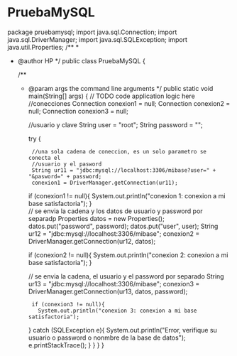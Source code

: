 # PruebaMySQL
package pruebamysql;
import java.sql.Connection;
import java.sql.DriverManager;
import java.sql.SQLException;
import java.util.Properties;
/**
 *
 * @author HP
 */
public class PruebaMySQL {

    /**
     * @param args the command line arguments
     */
    public static void main(String[] args) {
        // TODO code application logic here
        //conecciones 
        Connection conexion1 = null;
        Connection conexion2 = null;
        Connection conexion3 = null;
        
        //usuario y clave
        String user = "root";
        String password = "";
        
        try {
            
            //una sola cadena de coneccion, es un solo parametro se conecta el
            //usuario y el pasword
            String ur11 = "jdbc:mysql://localhost:3306/mibase?user=" + "&pasword=" + password;
            conexion1 = DriverManager.getConnection(ur11);
           
         if (conexion1 != null){
            System.out.println("conexion 1: conexion a mi base satisfactoria");
        }  
                    // se envia la cadena y los datos de usuario y password por separadp
          Properties datos = new  Properties();
          datos.put("password", password);
          datos.put("user", user);
          String ur12 = "jdbc:mysql://localhost:3306/mibase";
          conexion2 = DriverManager.getConnection(ur12, datos);
          
          if (conexion2 != null){
              System.out.println("conexion 2: conexion a mi base satisfactoria");
          }
          
          // se envia la cadena, el usuario y el password por separado
          String ur13 = "jdbc:mysql://localhost:3306/mibase";
           conexion3 = DriverManager.getConnection(ur13, datos, password);
           
            if (conexion3 != null){
              System.out.println("conexion 3: conexion a mi base satisfactoria");
          }
            catch (SQLException e){
            System.out.println("Error, verifique su usuario o password o nonmbre de la base de datos");
            e.printStackTrace();
      }
    }
  }
}
      

